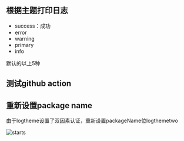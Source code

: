 ## 根据主题打印日志
- success：成功
- error
- warning
- primary
- info

默认的以上5种

## 测试github action

## 重新设置package name
由于logtheme设置了双因素认证，重新设置packageName位logthemetwo

![starts](https://img.shields.io/github/stars/shenshuai89/logthemetwo.svg)
